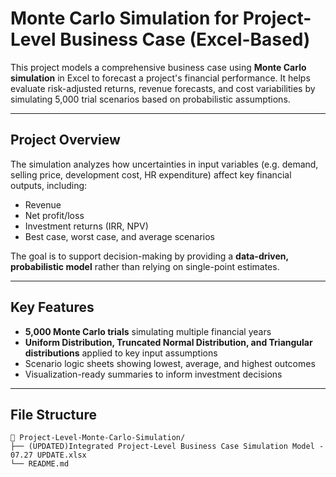 # Monte Carlo Simulation for Project-Level Business Case (Excel-Based)

This project models a comprehensive business case using **Monte Carlo simulation** in Excel to forecast a project's financial performance. It helps evaluate risk-adjusted returns, revenue forecasts, and cost variabilities by simulating 5,000 trial scenarios based on probabilistic assumptions.

---

## Project Overview

The simulation analyzes how uncertainties in input variables (e.g. demand, selling price, development cost, HR expenditure) affect key financial outputs, including:

- Revenue
- Net profit/loss
- Investment returns (IRR, NPV)
- Best case, worst case, and average scenarios

The goal is to support decision-making by providing a **data-driven, probabilistic model** rather than relying on single-point estimates.

---

## Key Features

- **5,000 Monte Carlo trials** simulating multiple financial years
- **Uniform Distribution, Truncated Normal Distribution, and Triangular distributions** applied to key input assumptions
- Scenario logic sheets showing lowest, average, and highest outcomes
- Visualization-ready summaries to inform investment decisions

---

## File Structure

```plaintext
📁 Project-Level-Monte-Carlo-Simulation/
├── (UPDATED)Integrated Project-Level Business Case Simulation Model - 07.27 UPDATE.xlsx
└── README.md

